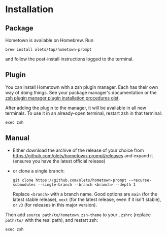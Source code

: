 # Installation

## Package

Hometown is available on Homebrew. Run

```shell:no-line-numbers
brew install olets/tap/hometown-prompt
```

and follow the post-install instructions logged to the terminal.

## Plugin

You can install Hometown with a zsh plugin manager. Each has their own way of doing things. See your package manager's documentation or the [zsh plugin manager plugin installation procedures gist](https://gist.github.com/olets/06009589d7887617e061481e22cf5a4a).

After adding the plugin to the manager, it will be available in all new terminals. To use it in an already-open terminal, restart zsh in that terminal:

```shell:no-line-numbers
exec zsh
```

## Manual

- Either download the archive of the release of your choice from <https://github.com/olets/hometown-prompt/releases> and expand it (ensures you have the latest official release)

- or clone a single branch:

  ```shell
  git clone https://github.com/olets/hometown-prompt --recurse-submodules --single-branch --branch <branch> --depth 1
  ```

  Replace `<branch>` with a branch name. Good options are `main` (for the latest stable release), `next` (for the latest release, even if it isn't stable), or `v3` (for releases in this major version).

Then add `source path/to/hometown.zsh-theme` to your `.zshrc` (replace `path/to/` with the real path), and restart zsh:

```shell
exec zsh
```

